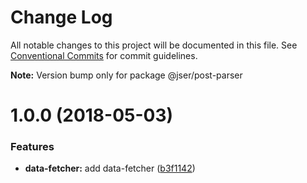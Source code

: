 # Change Log

All notable changes to this project will be documented in this file.
See [Conventional Commits](https://conventionalcommits.org) for commit guidelines.

**Note:** Version bump only for package @jser/post-parser

<a name="1.0.0"></a>
# 1.0.0 (2018-05-03)


### Features

* **data-fetcher:** add data-fetcher ([b3f1142](https://github.com/jser/dataset/commit/b3f1142))
